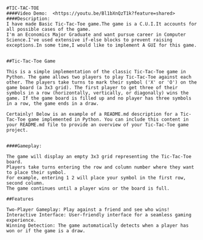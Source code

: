     #TIC-TAC-TOE
    ####Video Demo:  <https://youtu.be/Bl1bXnQzT1k?feature=shared>
    ####Description:
    I have made Basic Tic-Tac-Toe game.The game is a C.U.I.It accounts for all possible cases of the game.
    I'm an Economics Major Graduate and want pursue career in Computer Science.I've used extensive if-else blocks to prevent raising exceptions.In some time,I would like to implement A GUI for this game.


    ##Tic-Tac-Toe Game

    This is a simple implementation of the classic Tic-Tac-Toe game in Python. The game allows two players to play Tic-Tac-Toe against each other. The players take turns to mark their symbol ('X' or 'O') on the game board (a 3x3 grid). The first player to get three of their symbols in a row (horizontally, vertically, or diagonally) wins the game. If the game board is filled up and no player has three symbols in a row, the game ends in a draw.

    Certainly! Below is an example of a README.md description for a Tic-Tac-Toe game implemented in Python. You can include this content in your README.md file to provide an overview of your Tic-Tac-Toe game project.


    ####Gameplay:

    The game will display an empty 3x3 grid representing the Tic-Tac-Toe board.
    Players take turns entering the row and column number where they want to place their symbol.
    For example, entering 1 2 will place your symbol in the first row, second column.
    The game continues until a player wins or the board is full.

    ##Features

    Two-Player Gameplay: Play against a friend and see who wins!
    Interactive Interface: User-friendly interface for a seamless gaming experience.
    Winning Detection: The game automatically detects when a player has won or if the game is a draw.
